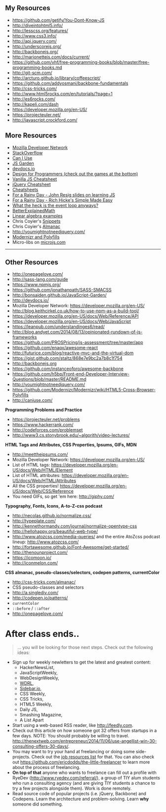 ## My Resources

- https://github.com/getify/You-Dont-Know-JS
- http://diveintohtml5.info/
- http://lesscss.org/features/
- http://www.css3.info/
- http://api.jquery.com/
- http://underscorejs.org/
- http://backbonejs.org/
- http://marionettejs.com/docs/current/
- https://github.com/vhf/free-programming-books/blob/master/free-programming-books.md
- http://git-scm.com/
- http://arcturo.github.io/library/coffeescript/
- https://github.com/addyosmani/backbone-fundamentals
- http://css-tricks.com/
- http://www.html5rocks.com/en/tutorials/?page=1
- http://es6rocks.com/
- http://kapeli.com/dash
- https://developer.mozilla.org/en-US/
- https://projecteuler.net/
- http://javascript.crockford.com/



## More Resources

- [Mozilla Developer Network](https://developer.mozilla.org/)
- [StackOverflow](http://stackoverflow.com)
- [Can I Use](http://caniuse.com/)
- [JS Garden](http://bonsaiden.github.io/JavaScript-Garden/)
- [devdocs.io](http://devdocs.io/)
- [Design for Programmers (check out the games at the bottom)](http://method.ac/)
- [Vanilla JS Cheatsheet](http://overapi.com/javascript/)
- [jQuery Cheatsheet](http://oscarotero.com/jquery/)
- [Cheatsheets](http://overapi.com/)
- [For a Rainy Day - John Resig slides on learning JS](http://ejohn.org/apps/learn/#1)
- [For a Rainy Day - Rich Hicke's Simple Made Easy](http://www.infoq.com/presentations/Simple-Made-Easy)
- [What the heck is the event loop anyways?](https://www.youtube.com/watch?v=8aGhZQkoFbQ)
- [BetterExplainedMath](http://betterexplained.com/cheatsheet/bex.cheatsheet.pdf)
- [Linear algebra examples](http://betterexplained.com/articles/linear-algebra-guide/)
- Chris Coyier's [Snippets](http://css-tricks.com/snippets/)
- Chris Coyier's [Almanac](http://css-tricks.com/almanac/)
- http://youmightnotneedjquery.com/
- [Modernizr and Polyfills](https://github.com/Modernizr/Modernizr/wiki/HTML5-Cross-Browser-Polyfills)
- Micro-libs on [microjs.com](http://microjs.com)

--- 

## Other Resources

- http://onepagelove.com/
- http://sass-lang.com/guide
- https://www.npmjs.org/
- https://github.com/jonathanpath/SASS-SMACSS
- http://bonsaiden.github.io/JavaScript-Garden/
- http://devdocs.io/
- Mozilla Developer Network: https://developer.mozilla.org/en-US/
- http://blog.keithcirkel.co.uk/how-to-use-npm-as-a-build-tool/
- https://developer.mozilla.org/en-US/docs/Web/Reference/API
- https://developer.mozilla.org/en-US/docs/Web/JavaScript
- https://leanpub.com/understandinges6/read/
- http://blog.andyet.com/2014/08/13/opinionated-rundown-of-js-frameworks
- https://github.com/PROSPricing/js-assessment/tree/master/app
- https://github.com/enaqx/awesome-react
- http://futurice.com/blog/reactive-mvc-and-the-virtual-dom
- https://gist.github.com/staltz/868e7e9bc2a7b8c1f754
- http://backbonejs.org
- https://github.com/instanceofpro/awesome-backbone
- https://github.com/h5bp/Front-end-Developer-Interview-Questions/blob/master/README.md
- http://youmightnotneedjquery.com/
- https://github.com/Modernizr/Modernizr/wiki/HTML5-Cross-Browser-Polyfills
- http://caniuse.com/

**Programming Problems and Practice**

- https://projecteuler.net/problems
- https://www.hackerrank.com/
- http://codeforces.com/problemset
- http://www3.cs.stonybrook.edu/~algorith/video-lectures/

**HTML Tags and Attributes, CSS Properties, Ipsums, GIFs, MDN**

- http://meettheipsums.com/
- Mozilla Developer Network: https://developer.mozilla.org/en-US/
- List of HTML tags: https://developer.mozilla.org/en-US/docs/Web/HTML/Element
- List of HTML attributes: https://developer.mozilla.org/en-US/docs/Web/HTML/Attributes
- All the CSS properties! https://developer.mozilla.org/en-US/docs/Web/CSS/Reference
- You need GIFs, so get 'em here: http://giphy.com/

**Typography, Fonts, Icons, A-to-Z-css podcast**

- http://necolas.github.io/normalize.css/
- http://typeplate.com/
- http://kennethormandy.com/journal/normalize-opentype-css
- http://hellohappy.org/beautiful-web-type/
- http://www.atozcss.com/media-queries/ and the entire AtoZcss podcast lineup: http://www.atozcss.com/
- http://fortawesome.github.io/Font-Awesome/get-started/
- http://thenounproject.com/
- https://icomoon.io/
- http://iconmelon.com/

**CSS almanac, pseudo-classes/selectors, codepen patterns, currentColor**

- http://css-tricks.com/almanac/
- CSS pseudo-classes and selectors
- http://a.singlediv.com/
- http://codepen.io/patterns/
- `currentColor`
- `::before` / `::after`
- http://onepagelove.com/

# After class ends..

> ... you will be looking for those next steps. Check out the following ideas:

- Sign up for weekly newletters to get the latest and greatest content:
    - HackerNewsList,
    - JavaScriptWeekly,
    - WebDesignWeekly,
    - [WDRL](http://tinyletter.com/wdrl),
    - [Sidebar.io](http://sidebar.io/),
    - CSS Weekly,
    - CSS Tricks,
    - HTML5 Weekly,
    - Daily JS,
    - Smashing Magazine,
    - A List Apart
- Start using a web-based RSS reader, like http://feedly.com.
- Check out this article on how someone got 32 offers from startups in a few days. NOTE: You should probably be willing to travel. http://thenextweb.com/entrepreneur/2014/11/06/use-angellist-win-30-consulting-offers-30-days/.
- You may want to try your hand at freelancing or doing some side-projects. Check out the [job resources list](./examples/extras/job-resources.md) for that. You can also check out https://github.com/ericdodds/the-little-freelancer to learn more about the process of freelancing.
- **On top of that** anyone who wants to freelance can fill out a profile with RyeDev (http://www.ryedev.com/referral/), a group of TIY alum students who run a consulting agency (and are giving TIY students a chance to try a few projects alongside them). Work is done remotely.
- Read source code of popular projects (i.e. jQuery, Backbone) and Codepens. Learn the architecture and problem-solving. Learn **why** someone did something.
